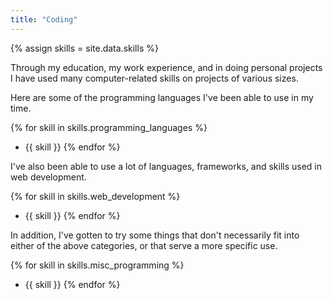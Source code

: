 ```yaml
---
title: "Coding"
---
```

{% assign skills = site.data.skills %}

Through my education, my work experience, and in doing personal projects
I have used many computer-related skills on projects of various sizes.

Here are some of the programming languages I've been able to use in my time.

{% for skill in skills.programming_languages %}
  - {{ skill }}
{% endfor %}

I've also been able to use a lot of languages, frameworks, and skills
used in web development.

{% for skill in skills.web_development %}
  - {{ skill }}
{% endfor %}

In addition, I've gotten to try some things
that don't necessarily fit into either of the above categories,
or that serve a more specific use.

{% for skill in skills.misc_programming %}
  - {{ skill }}
{% endfor %}
